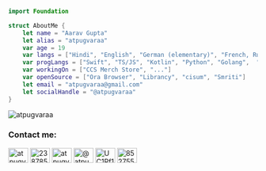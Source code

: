 ```swift
import Foundation

struct AboutMe {
    let name = "Aarav Gupta"
    let alias = "atpugvaraa"
    var age = 19
    var langs = ["Hindi", "English", "German (elementary)", "French, Russian and Japanese (wannabe)"]
    var progLangs = ["Swift", "TS/JS", "Kotlin", "Python", "Golang",  "..."]
    var workingOn = ["CCS Merch Store", "..."]
    var openSource = ["Ora Browser", "Librancy", "cisum", "Smriti"]
    let email = "atpugvaraa@gmail.com"
    let socialHandle = "@atpugvaraa"
}
```

<!-- - 📫 How to reach me: **[Gmail](atpugvaraa@gmail.com)** and on [Discord](https://discord.gg/852755623501758515) -->
<p>
<!-- <img align="left" src="https://github-readme-stats.vercel.app/api/top-langs?username=atpugvaraa&show_icons=true&locale=en&layout=compact" alt="atpugvaraa" /> -->
<img align="center" src="https://github-readme-stats.vercel.app/api?username=atpugvaraa&show_icons=true&locale=en" alt="atpugvaraa" />
</p>

<h3 align="left">Contact me:</h3>
<p align="left">
<a href="https://twitter.com/atpugvaraa" target="blank"><img align="center" src="https://raw.githubusercontent.com/rahuldkjain/github-profile-readme-generator/master/src/images/icons/Social/twitter.svg" alt="atpugvaraa" height="30" width="40" /></a>
<a href="https://stackoverflow.com/users/23878575" target="blank"><img align="center" src="https://raw.githubusercontent.com/rahuldkjain/github-profile-readme-generator/master/src/images/icons/Social/stack-overflow.svg" alt="23878575" height="30" width="40" /></a>
<a href="https://instagram.com/atpugvaraa" target="blank"><img align="center" src="https://raw.githubusercontent.com/rahuldkjain/github-profile-readme-generator/master/src/images/icons/Social/instagram.svg" alt="atpugvaraa" height="30" width="40" /></a>
<a href="https://medium.com/@atpugvaraa" target="blank"><img align="center" src="https://raw.githubusercontent.com/rahuldkjain/github-profile-readme-generator/master/src/images/icons/Social/medium.svg" alt="@atpugvaraa" height="30" width="40" /></a>
<a href="https://www.youtube.com/channel/UC1Rf1xWI0IzVjAT8yEar14g" target="blank"><img align="center" src="https://raw.githubusercontent.com/rahuldkjain/github-profile-readme-generator/master/src/images/icons/Social/youtube.svg" alt="UC1Rf1xWI0IzVjAT8yEar14g" height="30" width="40" /></a>
<a href="https://discord.gg/852755623501758515" target="blank"><img align="center" src="https://raw.githubusercontent.com/rahuldkjain/github-profile-readme-generator/master/src/images/icons/Social/discord.svg" alt="852755623501758515" height="30" width="40" /></a>
</p>

<!---
atpugvaraa/atpugvaraa is a ✨ special ✨ repository because its `README.md` (this file) appears on your GitHub profile.
You can click the Preview link to take a look at your changes.
--->
